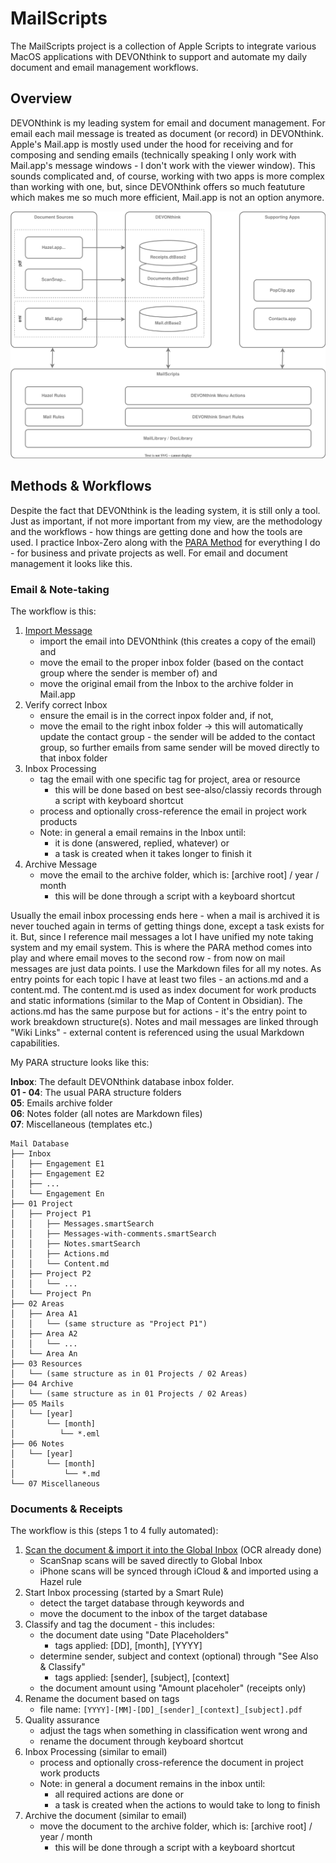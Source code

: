 # MailScripts

The MailScripts project is a collection of Apple Scripts to integrate various MacOS applications with DEVONthink to support and automate my daily document and email management workflows.

## Overview

DEVONthink is my leading system for email and document management. For email each mail message is treated as document (or record) in DEVONthink. Apple's Mail.app is mostly used under the hood for receiving and for composing and sending emails (technically speaking I only work with Mail.app's message windows - I don't work with the viewer window). This sounds complicated and, of course, working with two apps is more complex than working with one, but, since DEVONthink offers so much featuture which makes me so much more efficient, Mail.app is not an option anymore.

![](Docs/architecture.drawio.svg)

## Methods & Workflows

Despite the fact that DEVONthink is the leading system, it is still only a tool. Just as important, if not more important from my view, are the methodology and the workflows - how things are getting done and how the tools are used. I practice Inbox-Zero along with the [PARA Method] for everything I do - for business and private projects as well. For email and document management it looks like this.

### Email & Note-taking

The workflow is this:

1. [Import Message](Docs/import-email-workflow.md)
	- import the email into DEVONthink (this creates a copy of the email) and
	- move the email to the proper inbox folder (based on the contact group where the sender is member of) and
	- move the original email from the Inbox to the archive folder in Mail.app
2. Verify correct Inbox
	- ensure the email is in the correct inpox folder and, if not,
	- move the email to the right inbox folder -> this will automatically update the contact group - the sender will be added to the contact group, so further emails from same sender will be moved directly to that inbox folder
3. Inbox Processing
	- tag the email with one specific tag for project, area or resource
		- this will be done based on best see-also/classiy records through a script with keyboard shortcut
	- process and optionally cross-reference the email in project work products 
	- Note: in general a email remains in the Inbox until:
		- it is done (answered, replied, whatever) or 
		- a task is created when it takes longer to finish it 
4. Archive Message
	- move the email to the archive folder, which is: [archive root] / year / month
		- this will be done through a script with a keyboard shortcut

Usually the email inbox processing ends here - when a mail is archived it is never touched again in terms of getting things done, except a task exists for it. But, since I reference mail messages a lot I have unified my note taking system and my email system. This is where the PARA method comes into play and where email moves to the second row - from now on mail messages are just data points. I use the Markdown files for all my notes. As entry points for each topic I have at least two files - an actions.md and a content.md. The content.md is used as index document for work products and static informations (similar to the Map of Content in Obsidian). The actions.md has the same purpose but for actions - it's the entry point to work breakdown structure(s). Notes and mail messages are linked through "Wiki Links" - external content is referenced using the usual Markdown capabilities. 

My PARA structure looks like this:

**Inbox**: The default DEVONthink database inbox folder.  
**01 - 04**: The usual PARA structure folders  
**05**: Emails archive folder  
**06**: Notes folder (all notes are Markdown files)  
**07**: Miscellaneous (templates etc.)

```
Mail Database
├── Inbox
│   ├── Engagement E1
│   ├── Engagement E2
│   ├── ...
│   └── Engagement En
├── 01 Project 
│   ├── Project P1
│   │   ├── Messages.smartSearch
│   │   ├── Messages-with-comments.smartSearch
│   │   ├── Notes.smartSearch
│   │   ├── Actions.md
│   │   └── Content.md
│   ├── Project P2
│   │   └── ...
│   └── Project Pn
├── 02 Areas 
│   ├── Area A1
│   │   └── (same structure as "Project P1")
│   ├── Area A2
│   │   └── ...
│   └── Area An
├── 03 Resources
│   └── (same structure as in 01 Projects / 02 Areas)
├── 04 Archive
│   └── (same structure as in 01 Projects / 02 Areas)
├── 05 Mails
│   └── [year]
│       └── [month]
│          └── *.eml
├── 06 Notes
│   └── [year]
│       └── [month]
│           └── *.md
└── 07 Miscellaneous

```

### Documents & Receipts

The workflow is this (steps 1 to 4 fully automated):

1. [Scan the document & import it into the Global Inbox](./Docs/scan-and-import-from-iphone.md) (OCR already done)
	- ScanSnap scans will be saved directly to Global Inbox
	- iPhone scans will be synced through iCloud & and imported using a Hazel rule 
2. Start Inbox processing (started by a Smart Rule)
	- detect the target database through keywords and
	- move the document to the inbox of the target database 
3. Classify and tag the document - this includes:
	- the document date using "Date Placeholders" 
		- tags applied: [DD], [month], [YYYY]
	- determine sender, subject and context (optional) through "See Also & Classify" 
		- tags applied: [sender], [subject], [context]
	- the document amount using "Amount placeholer" (receipts only)
4. Rename the document based on tags
	- file name: ``[YYYY]-[MM]-[DD]_[sender]_[context]_[subject].pdf``
5. Quality assurance
	- adjust the tags when something in classification went wrong and 
	- rename the document through keyboard shortcut
6. Inbox Processing (similar to email)
	- process and optionally cross-reference the document in project work products 
	- Note: in general a document remains in the inbox until:
		- all required actions are done or 
		- a task is created when the actions to would take to long to finish 
7. Archive the document (similar to email)
	- move the document to the archive folder, which is: [archive root] / year / month
		- this will be done through a script with a keyboard shortcut


[PARA Method]: https://fortelabs.com/blog/para/